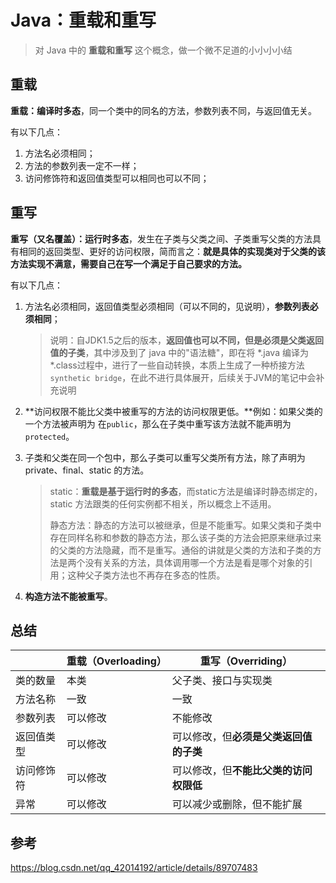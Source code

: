 # Java：重载和重写

> 对 Java 中的 **重载和重写** 这个概念，做一个微不足道的小小小小结

## 重载

**重载：编译时多态**，同一个类中的同名的方法，参数列表不同，与返回值无关。

有以下几点：

1. 方法名必须相同；
2. 方法的参数列表一定不一样；
3. 访问修饰符和返回值类型可以相同也可以不同；

## 重写

**重写（又名覆盖）：运行时多态**，发生在子类与父类之间、子类重写父类的方法具有相同的返回类型、更好的访问权限，简而言之：**就是具体的实现类对于父类的该方法实现不满意，需要自己在写一个满足于自己要求的方法。**

有以下几点：

1. 方法名必须相同，返回值类型必须相同（可以不同的，见说明），**参数列表必须相同**；

   > 说明：自JDK1.5之后的版本，**返回值也可以不同，但是必须是父类返回值的子类**，其中涉及到了 java 中的"语法糖"，即在将 *.java 编译为 *.class过程中，进行了一些自动转换，本质上生成了一种桥接方法`synthetic bridge`，在此不进行具体展开，后续关于JVM的笔记中会补充说明

2. **访问权限不能比父类中被重写的方法的访问权限更低。**例如：如果父类的一个方法被声明为 在`public`，那么在子类中重写该方法就不能声明为`protected`。

3. 子类和父类在同一个包中，那么子类可以重写父类所有方法，除了声明为 private、final、static 的方法。

   > static：**重载是基于运行时的多态**，而static方法是编译时静态绑定的，static 方法跟类的任何实例都不相关，所以概念上不适用。 
   >
   > 静态方法：静态的方法可以被继承，但是不能重写。如果父类和子类中存在同样名称和参数的静态方法，那么该子类的方法会把原来继承过来的父类的方法隐藏，而不是重写。通俗的讲就是父类的方法和子类的方法是两个没有关系的方法，具体调用哪一个方法是看是哪个对象的引用；这种父子类方法也不再存在多态的性质。

4. **构造方法不能被重写**。

## 总结

|            | 重载（Overloading） | 重写（Overriding）                     |
| ---------- | ------------------- | -------------------------------------- |
| 类的数量   | 本类                | 父子类、接口与实现类                   |
| 方法名称   | 一致                | 一致                                   |
| 参数列表   | 可以修改            | 不能修改                               |
| 返回值类型 | 可以修改            | 可以修改，但**必须是父类返回值的子类** |
| 访问修饰符 | 可以修改            | 可以修改，但**不能比父类的访问权限低** |
| 异常       | 可以修改            | 可以减少或删除，但不能扩展             |

## 参考

https://blog.csdn.net/qq_42014192/article/details/89707483